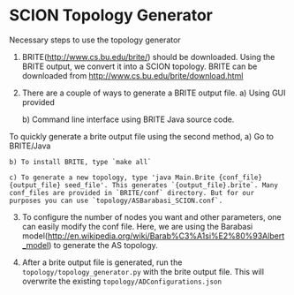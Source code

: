 SCION Topology Generator
========================

Necessary steps to use the topology generator

1. BRITE(http://www.cs.bu.edu/brite/) should be downloaded. Using the BRITE output, we convert it into a SCION topology. BRITE can be downloaded from http://www.cs.bu.edu/brite/download.html

2. There are a couple of ways to generate a BRITE output file.
	a) Using GUI provided

	b) Command line interface using BRITE Java source code.

To quickly generate a brite output file using the second method,
	a) Go to BRITE/Java

	b) To install BRITE, type `make all`
	
	c) To generate a new topology, type 'java Main.Brite {conf_file} {output_file} seed_file'. This generates `{output_file}.brite`. Many conf_files are provided in `BRITE/conf` directory. But for our purposes you can use `topology/ASBarabasi_SCION.conf`.

3. To configure the number of nodes you want and other parameters, one can easily modify the conf file. Here, we are using the Barabasi model(http://en.wikipedia.org/wiki/Barab%C3%A1si%E2%80%93Albert_model) to generate the AS topology.

4. After a brite output file is generated, run the `topology/topology_generator.py` with the brite output file. This will overwrite the existing `topology/ADConfigurations.json`